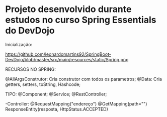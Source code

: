 # Projeto desenvolvido durante estudos no curso Spring Essentials do DevDojo

Inicialização:

https://github.com/leonardomartins92/SpringBoot-DevDojo/blob/master/src/main/resources/static/Spring.png

RECURSOS NO SPRING:

@AllArgsConstrutor: Cria construtor com todos os parametros;
@Data: Cria getters, setters, toString, Hashcode;

TIPO:
@Component;
@Service;
@RestController;

-Controller:
@RequestMapping("endereço")
@GetMapping(path="")
ResponseEntity(resposta, HttpStatus.ACCEPTED)
